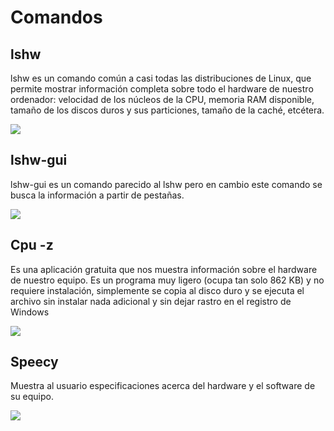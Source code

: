 # Comandos

## lshw

lshw es un comando común a casi todas las distribuciones de Linux, que permite mostrar información completa sobre todo el hardware de nuestro ordenador: velocidad de los núcleos de la CPU, memoria RAM disponible, tamaño de los discos duros y sus particiones, tamaño de la caché, etcétera.

<img src="http://images.hotfixed.net/images/lshw.png" />


## lshw-gui

lshw-gui es un comando parecido al lshw pero en cambio este comando se busca la información a partir de pestañas.

<img src="https://ezix.org/project/raw-attachment/wiki/HardwareLiSter/gtk-lshw.png" />

## Cpu -z

Es una aplicación gratuita que nos muestra información sobre el hardware de nuestro equipo. Es un programa muy ligero (ocupa tan solo 862 KB) y no requiere instalación, simplemente se copia al disco duro y se ejecuta el archivo sin instalar nada adicional y sin dejar rastro en el registro de Windows

<img src="https://www.tuexperto.com/wp-content/uploads/2011/10/CPU-Z-01.jpg" />

## Speecy

Muestra al usuario especificaciones acerca del hardware y el software de su equipo.

<img src="http://www.cleartechinfo.com/wp-content/uploads/2014/07/Speccy-Lookup-Info.jpg" />
